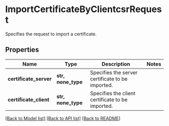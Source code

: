 # ImportCertificateByClientcsrRequest

Specifies the request to import a certificate.

## Properties
Name | Type | Description | Notes
------------ | ------------- | ------------- | -------------
**certificate_server** | **str, none_type** | Specifies the server certificate to be imported. | 
**certificate_client** | **str, none_type** | Specifies the client certificate to be imported. | 

[[Back to Model list]](../README.md#documentation-for-models) [[Back to API list]](../README.md#documentation-for-api-endpoints) [[Back to README]](../README.md)


